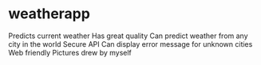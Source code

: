 # weatherapp
Predicts current weather
Has great quality
Can predict weather from any city in the world
Secure API
Can display error message for unknown cities
Web friendly
Pictures drew by myself
